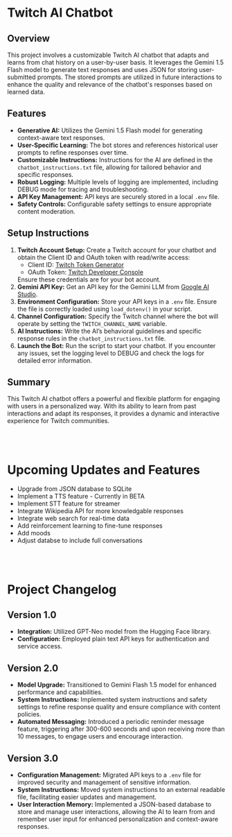 <body>
    <h1>Twitch AI Chatbot</h1>
    <h2>Overview</h2>
    <p>This project involves a customizable Twitch AI chatbot that adapts and learns from chat history on a user-by-user basis. It leverages the Gemini 1.5 Flash model to generate text responses and uses JSON for storing user-submitted prompts. The stored prompts are utilized in future interactions to enhance the quality and relevance of the chatbot's responses based on learned data.</p>
    <h2>Features</h2>
    <ul>
        <li><strong>Generative AI:</strong> Utilizes the Gemini 1.5 Flash model for generating context-aware text responses.</li>
        <li><strong>User-Specific Learning:</strong> The bot stores and references historical user prompts to refine responses over time.</li>
        <li><strong>Customizable Instructions:</strong> Instructions for the AI are defined in the <code>chatbot_instructions.txt</code> file, allowing for tailored behavior and specific responses.</li>
        <li><strong>Robust Logging:</strong> Multiple levels of logging are implemented, including DEBUG mode for tracing and troubleshooting.</li>
        <li><strong>API Key Management:</strong> API keys are securely stored in a local <code>.env</code> file.</li>
        <li><strong>Safety Controls:</strong> Configurable safety settings to ensure appropriate content moderation.</li>
    </ul>
    <h2>Setup Instructions</h2>
    <ol>
        <li><strong>Twitch Account Setup:</strong> Create a Twitch account for your chatbot and obtain the Client ID and OAuth token with read/write access:
            <ul>
                <li>Client ID: <a href="https://twitchtokengenerator.com" target="_blank">Twitch Token Generator</a></li>
                <li>OAuth Token: <a href="https://dev.twitch.tv/console" target="_blank">Twitch Developer Console</a></li>
            </ul>
            Ensure these credentials are for your bot account.</li>
        <li><strong>Gemini API Key:</strong> Get an API key for the Gemini LLM from <a href="https://aistudio.google.com/app/apikey" target="_blank">Google AI Studio</a>.</li>
        <li><strong>Environment Configuration:</strong> Store your API keys in a <code>.env</code> file. Ensure the file is correctly loaded using <code>load_dotenv()</code> in your script.</li>
        <li><strong>Channel Configuration:</strong> Specify the Twitch channel where the bot will operate by setting the <code>TWITCH_CHANNEL_NAME</code> variable.</li>
        <li><strong>AI Instructions:</strong> Write the AI’s behavioral guidelines and specific response rules in the <code>chatbot_instructions.txt</code> file.</li>
        <li><strong>Launch the Bot:</strong> Run the script to start your chatbot. If you encounter any issues, set the logging level to DEBUG and check the logs for detailed error information.</li>
    </ol>
    <h2>Summary</h2>
    <p>This Twitch AI chatbot offers a powerful and flexible platform for engaging with users in a personalized way. With its ability to learn from past interactions and adapt its responses, it provides a dynamic and interactive experience for Twitch communities.</p>
    <br>
    <br>
    <h1>Upcoming Updates and Features</h1>
    <ul>
        <li>Upgrade from JSON database to SQLite</li>
        <li>Implement a TTS feature - Currently in BETA</li>
        <li>Implement STT feature for streamer</li>
        <li>Integrate Wikipedia API for more knowledgable responses</li>
        <li>Integrate web search for real-time data</li>
        <li>Add reinforcement learning to fine-tune responses</li>
        <li>Add moods</li>
        <li>Adjust databse to include full conversations</li>
    </ul>
    <br>
    <br>
    <h1>Project Changelog</h1>
    <div class="version">
        <h2>Version 1.0</h2>
        <ul>
            <li><strong>Integration:</strong> Utilized GPT-Neo model from the Hugging Face library.</li>
            <li><strong>Configuration:</strong> Employed plain text API keys for authentication and service access.</li>
        </ul>
    </div>
    <div class="version">
        <h2>Version 2.0</h2>
        <ul>
            <li><strong>Model Upgrade:</strong> Transitioned to Gemini Flash 1.5 model for enhanced performance and capabilities.</li>
            <li><strong>System Instructions:</strong> Implemented system instructions and safety settings to refine response quality and ensure compliance with content policies.</li>
            <li><strong>Automated Messaging:</strong> Introduced a periodic reminder message feature, triggering after 300-600 seconds and upon receiving more than 10 messages, to engage users and encourage interaction.</li>
        </ul>
    </div>
    <div class="version">
        <h2>Version 3.0</h2>
        <ul>
            <li><strong>Configuration Management:</strong> Migrated API keys to a <code>.env</code> file for improved security and management of sensitive information.</li>
            <li><strong>System Instructions:</strong> Moved system instructions to an external readable file, facilitating easier updates and management.</li>
            <li><strong>User Interaction Memory:</strong> Implemented a JSON-based database to store and manage user interactions, allowing the AI to learn from and remember user input for enhanced personalization and context-aware responses.</li>
        </ul>
    </div>
</body>
</html>
